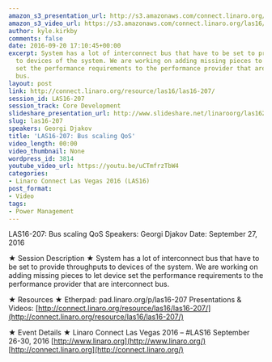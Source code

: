 ```yaml
---
amazon_s3_presentation_url: http://s3.amazonaws.com/connect.linaro.org/las16/Presentations/Tuesday/LAS16-207%20-%20Bus%20scaling%20QoS.pdf
amazon_s3_video_url: https://s3.amazonaws.com/connect.linaro.org/las16/Videos/Tuesday/LAS16-207%20Bus%20scaling%20QoS.mp4
author: kyle.kirkby
comments: false
date: 2016-09-20 17:10:45+00:00
excerpt: System has a lot of interconnect bus that have to be set to provide throughputs
  to devices of the system. We are working on adding missing pieces to let device
  set the performance requirements to the performance provider that are interconnect
  bus.
layout: post
link: http://connect.linaro.org/resource/las16/las16-207/
session_id: LAS16-207
session_track: Core Development
slideshare_presentation_url: http://www.slideshare.net/linaroorg/las16207-bus-scaling-qos
slug: las16-207
speakers: Georgi Djakov
title: 'LAS16-207: Bus scaling QoS'
video_length: 00:00
video_thumbnail: None
wordpress_id: 3814
youtube_video_url: https://youtu.be/uCTmfrzTbW4
categories:
- Linaro Connect Las Vegas 2016 (LAS16)
post_format:
- Video
tags:
- Power Management
---
```


LAS16-207: Bus scaling QoS
Speakers: Georgi Djakov
Date: September 27, 2016

★ Session Description ★
System has a lot of interconnect bus that have to be set to provide throughputs to devices of the system. We are working on adding missing pieces to let device set the performance requirements to the performance provider that are interconnect bus.

★ Resources ★
Etherpad: pad.linaro.org/p/las16-207
Presentations & Videos: [http://connect.linaro.org/resource/las16/las16-207/](http://connect.linaro.org/resource/las16/las16-207/)

★ Event Details ★
Linaro Connect Las Vegas 2016 – #LAS16
September 26-30, 2016
[http://www.linaro.org](http://www.linaro.org/)
[http://connect.linaro.org](http://connect.linaro.org/)
